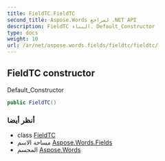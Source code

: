```yaml
---
title: FieldTC.FieldTC
second_title: Aspose.Words لمراجع .NET API
description: FieldTC البناء. Default_Constructor
type: docs
weight: 10
url: /ar/net/aspose.words.fields/fieldtc/fieldtc/
---
```

## FieldTC constructor

Default_Constructor

```csharp
public FieldTC()
```

### أنظر أيضا

* class [FieldTC](../)
* مساحة الاسم [Aspose.Words.Fields](../../fieldtc/)
* المجسم [Aspose.Words](../../../)


